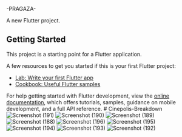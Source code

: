 -PRAGAZA-

A new Flutter project.

## Getting Started

This project is a starting point for a Flutter application.

A few resources to get you started if this is your first Flutter project:

- [Lab: Write your first Flutter app](https://docs.flutter.dev/get-started/codelab)
- [Cookbook: Useful Flutter samples](https://docs.flutter.dev/cookbook)

For help getting started with Flutter development, view the
[online documentation](https://docs.flutter.dev/), which offers tutorials,
samples, guidance on mobile development, and a full API reference.
#   C i n e p o l i s - B r e a k d o w n 
 
 
![Screenshot (191)](https://github.com/user-attachments/assets/1c0fb88c-ff40-45de-b2e0-6c33c32915a8)
![Screenshot (190)](https://github.com/user-attachments/assets/02ad82a1-76cf-433c-8cf7-30e006cea109)
![Screenshot (189)](https://github.com/user-attachments/assets/f38bed04-a9a5-4d9a-8c34-7dad46105140)
![Screenshot (188)](https://github.com/user-attachments/assets/3466e65c-8312-44ac-a70f-3fa4bb574d9b)
![Screenshot (196)](https://github.com/user-attachments/assets/9ccd9fe2-ec41-4452-8f6b-2fc6cefc0dc0)
![Screenshot (195)](https://github.com/user-attachments/assets/e2b84f96-4cef-4046-9aa0-426aa92b4021)
![Screenshot (194)](https://github.com/user-attachments/assets/3ad05cbc-d867-4607-89b2-8eef22e89157)
![Screenshot (193)](https://github.com/user-attachments/assets/bbf2ec38-3a64-4cb7-94ee-5b2cafc93886)
![Screenshot (192)](https://github.com/user-attachments/assets/f3f3d197-27fb-42aa-bed6-5a7ce62fc49c)

